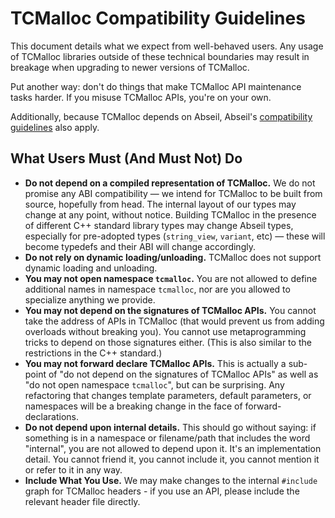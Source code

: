 # TCMalloc Compatibility Guidelines

This document details what we expect from well-behaved users. Any usage of
TCMalloc libraries outside of these technical boundaries may result in breakage
when upgrading to newer versions of TCMalloc.

Put another way: don't do things that make TCMalloc API maintenance
tasks harder. If you misuse TCMalloc APIs, you're on your own.

Additionally, because TCMalloc depends on Abseil, Abseil's [compatibility
guidelines](https://abseil.io/about/compatibility) also apply.

## What Users Must (And Must Not) Do

* **Do not depend on a compiled representation of TCMalloc.** We do not
  promise any ABI compatibility &mdash; we intend for TCMalloc to be built from
  source, hopefully from head. The internal layout of our types may change at
  any point, without notice. Building TCMalloc in the presence of different C++
  standard library types may change Abseil types, especially for pre-adopted
  types (`string_view`, `variant`, etc) &mdash; these will become typedefs and
  their ABI will change accordingly.
* **Do not rely on dynamic loading/unloading.** TCMalloc does not support
  dynamic loading and unloading.
* **You may not open namespace `tcmalloc`.** You are not allowed to define
  additional names in namespace `tcmalloc`, nor are you allowed to specialize
  anything we provide.
* **You may not depend on the signatures of TCMalloc APIs.** You cannot take the
  address of APIs in TCMalloc (that would prevent us from adding overloads
  without breaking you). You cannot use metaprogramming tricks to depend on
  those signatures either. (This is also similar to the restrictions in the C++
  standard.)
* **You may not forward declare TCMalloc APIs.** This is actually a sub-point of
  "do not depend on the signatures of TCMalloc APIs" as well as "do not open
  namespace `tcmalloc`", but can be surprising. Any refactoring that changes
  template parameters, default parameters, or namespaces will be a breaking
  change in the face of forward-declarations.
* **Do not depend upon internal details.** This should go without saying: if
  something is in a namespace or filename/path that includes the word
  "internal", you are not allowed to depend upon it.  It's an implementation
  detail. You cannot friend it, you cannot include it, you cannot mention it or
  refer to it in any way.
* **Include What You Use.** We may make changes to the internal `#include` graph
  for TCMalloc headers - if you use an API, please include the relevant header
  file directly.
